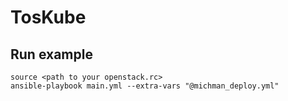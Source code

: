 # TosKube

## Run example

```
source <path to your openstack.rc>
ansible-playbook main.yml --extra-vars "@michman_deploy.yml"
```
